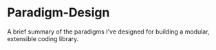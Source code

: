 Paradigm-Design
===============

A brief summary of the paradigms I've designed for building a modular, extensible coding library.

